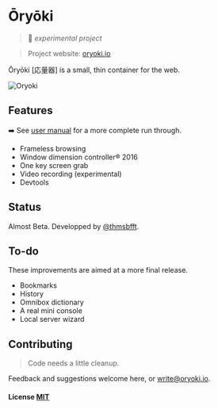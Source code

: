 # Ōryōki

> 🚩 _experimental project_

> Project website: [oryoki.io](http://oryoki.io/)

Ōryōki [応量器] is a small, thin container for the web.

![Oryoki](https://github.com/thmsbfft/oryoki/blob/master/oryoki.png?raw=true "Oryoki")

## Features

➡️ See [user manual](https://github.com/thmsbfft/oryoki/blob/master/USER-MANUAL.md) for a more complete run through.

* Frameless browsing
* Window dimension controller® 2016
* One key screen grab
* Video recording (experimental)
* Devtools

## Status

Almost Beta. Developped by [@thmsbfft](https://twitter.com/thmsbfft).

## To-do

These improvements are aimed at a more final release.

* Bookmarks
* History
* Omnibox dictionary
* A real mini console
* Local server wizard

## Contributing

> Code needs a little cleanup.

Feedback and suggestions welcome here, or write@oryoki.io.

#### License [MIT](LICENSE.md)